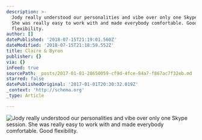 ```yaml
---
description: >-
  Jody really understood our personalities and vibe over only one Skype session.
  She was really easy to work with and made everybody comfortable. Good
  flexibility.
author: []
datePublished: '2018-07-15T21:19:01.560Z'
dateModified: '2018-07-15T21:18:59.552Z'
title: Claire & Byron
publisher: {}
via: {}
inFeed: true
sourcePath: _posts/2017-01-01-28650059-cf9d-4fce-84a7-f867ac7f32eb.md
starred: false
datePublishedOriginal: '2017-01-01T20:30:32.019Z'
_context: 'http://schema.org'
_type: Article

---
```

![Jody really understood our personalities and vibe over only one Skype session. She was really easy to work with and made everybody comfortable. Good flexibility.](https://the-grid-user-content.s3-us-west-2.amazonaws.com/ed544986-3d81-4097-bba1-a9b0e9612f0e.jpg)